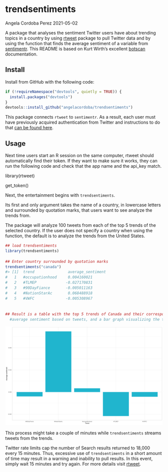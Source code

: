 trendsentiments
================
Angela Cordoba Perez
2021-05-02

A package that analyses the sentiment Twitter users have about trending
topics in a country by using
[rtweet](https://github.com/ropensci/rtweet) package to pull Twitter
data and by using the function that finds the average sentiment of a
variable from [sentimentr](https://github.com/trinker/sentimentr). This
README is based on Kurt Wirth’s excellent
[botscan](https://github.com/kurtawirth/botscan) documentation.

## Install

Install from GitHub with the following code:

``` r
if (!requireNamespace("devtools", quietly = TRUE)) {
  install.packages("devtools")
}
devtools::install_github("angelacordoba/trendsentiments")
```

This package connects <code>rtweet</code> to <code>sentimentr</code>. As
a result, each user must have previously acquired authentication from
Twitter and instructions to do that [can be found
here](http://rtweet.info/articles/auth.html).

## Usage

Next time users start an R session on the same computer, rtweet should
automatically find their token. If they want to make sure it works, they
can run the following code and check that the app name and the api\_key
match.

library(rtweet)

get\_token()

Next, the entertainment begins with <code>trendsentiments</code>.

Its first and only argument takes the name of a country, in lowercase
letters and surrounded by quotation marks, that users want to see
analyze the trends from.

The package will analyze 100 tweets from each of the top 5 trends of the
selected country. If the user does not specify a country when using the
function, the default is to analyze the trends from the United States.

``` r
## load trendsentiments
library(trendsentiments)

## Enter country surrounded by quotation marks
trendsentiments("canada")
#> [1]  trend               average_sentiment
#   1   #occupationhood     0.004160021
#   2   #TLMEP             -0.027170831
#   3   #90DayFiance       -0.005011163
#   4   #NationStarAc       0.068488918
#   5   #VWFC              -0.005308967
       

## Result is a table with the top 5 trends of Canada and their corresponding 
  #average sentiment based on tweets, and a bar graph visualizing the table.
```

![alt text](https://github.com/angelacordoba/trendsentiments/blob/main/images/Canada.png)


This process might take a couple of minutes while
<code>trendsentiments</code> streams tweets from the trends.

Twitter rate limits cap the number of Search results returned to 18,000
every 15 minutes. Thus, excessive use of <code>trendsentiments</code> in
a short amount of time may result in a warning and inability to pull
results. In this event, simply wait 15 minutes and try again. For more
details visit [rtweet](https://github.com/ropensci/rtweet).

